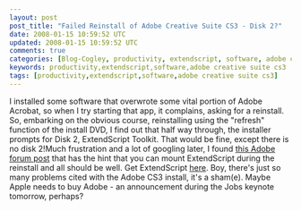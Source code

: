 ```yaml
---           
layout: post
post_title: "Failed Reinstall of Adobe Creative Suite CS3 - Disk 2?"
date: 2008-01-15 10:59:52 UTC
updated: 2008-01-15 10:59:52 UTC
comments: true
categories: [Blog-Cogley, productivity, extendscript, software, adobe creative suite cs3]
keywords: productivity,extendscript,software,adobe creative suite cs3
tags: [productivity,extendscript,software,adobe creative suite cs3]
---
```

 
I installed some software that overwrote some vital portion of Adobe Acrobat, so when I try starting that app, it complains, asking for a reinstall. So, embarking on the obvious course, reinstalling using the "refresh" function of the install DVD, I find out that half way through, the installer prompts for Disk 2, ExtendScript Toolkit. That would be fine, except there is no disk 2!Much frustration and a lot of googling later, I found [this Adobe forum post](http://www.adobeforums.com/webx?14@1015.tgLXhWJIR2V@.3bc478ee/) that has the hint that you can mount ExtendScript during the reinstall and all should be well. Get ExtendScript [here](http://www.adobe.com/devnet/bridge/). Boy, there's just so many problems cited with the Adobe CS3 install, it's a sham(e). Maybe Apple needs to buy Adobe - an announcement during the Jobs keynote tomorrow, perhaps?